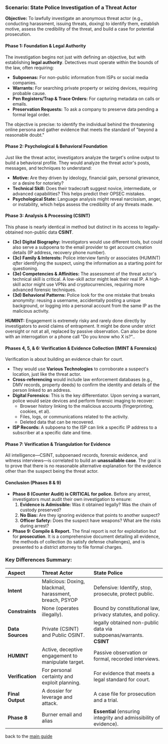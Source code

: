 ### **Scenario: State Police Investigation of a Threat Actor**

**Objective:** To lawfully investigate an anonymous threat actor (e.g., conducting harassment, issuing threats, doxing) to identify them, establish motive, assess the credibility of the threat, and build a case for potential prosecution.

#### **Phase 1: Foundation & Legal Authority**
The investigation begins not just with defining an objective, but with establishing **legal authority**. Detectives must operate within the bounds of the law, often requiring:
*   **Subpoenas:** For non-public information from ISPs or social media companies.
*   **Warrants:** For searching private property or seizing devices, requiring probable cause.
*   **Pen Registers/Trap & Trace Orders:** For capturing metadata on calls or emails.
*   **Preservation Requests:** To ask a company to preserve data pending a formal legal order.

The objective is precise: to identify the individual behind the threatening online persona and gather evidence that meets the standard of "beyond a reasonable doubt."

#### **Phase 2: Psychological & Behavioral Foundation**
Just like the threat actor, investigators analyze the target's online output to build a behavioral profile. They would analyze the threat actor's posts, messages, and techniques to understand:
*   **Motive:** Are they driven by ideology, financial gain, personal grievance, or a desire for notoriety?
*   **Technical Skill:** Does their tradecraft suggest novice, intermediate, or advanced capabilities? This helps predict their OPSEC mistakes.
*   **Psychological State:** Language analysis might reveal narcissism, anger, or instability, which helps assess the credibility of any threats made.

#### **Phase 3: Analysis & Processing (CSINT)**
This phase is nearly identical in method but distinct in its access to legally-obtained non-public data **CSINT**.
*   **(3c) Digital Biography:** Investigators would use different tools, but could also serve a subpoena to the email provider to get account creation details (IP address, recovery phone number).
*   **(3c) Family & Interests:** Police interview family or associates (HUMINT) *after* identifying the suspect, using the information as a starting point for questioning.
*   **(3e) Competencies & Affinities:** The assessment of the threat actor's technical skill is critical. A low-skill actor might leak their real IP. A high-skill actor might use VPNs and cryptocurrencies, requiring more advanced forensic techniques.
*   **(3d) Behavioral Patterns:** Police look for the one mistake that breaks anonymity: reusing a username, accidentally posting a unique background, or logging into a personal account from the same IP as the malicious activity.

**HUMINT:** Engagement is extremely risky and rarely done directly by investigators to avoid claims of entrapment. It might be done under strict oversight or not at all, replaced by passive observation. Can also be done with an interrogation or a phone call "Do you know who X is?"..

#### **Phases 4, 5, & 6: Verification & Evidence Collection (IMINT & Forensics)**
Verification is about building an evidence chain for court.
*   They would use **Various Technologies** to corroborate a suspect's location, just like the threat actor.
*   **Cross-referencing** would include law enforcement databases (e.g., DMV records, property deeds) to confirm the identity and details of the person linked to an address.
*   **Digital Forensics:** This is the key differentiator. Upon serving a warrant, police would seize devices and perform forensic imaging to recover:
    *   Browser history linking to the malicious accounts (fingerprinting, cookies, et al).
    *   Files, logs, or communications related to the activity.
    *   Deleted data that can be recovered.
*   **ISP Records:** A subpoena to the ISP can link a specific IP address to a subscriber at a specific date and time.

#### **Phase 7: Verification & Triangulation for Evidence**
All intelligence—CSINT, subpoenaed records, forensic evidence, and witness interviews—is correlated to build an **unassailable case**. The goal is to prove that there is no reasonable alternative explanation for the evidence other than the suspect being the threat actor.

#### **Conclusion (Phases 8 & 9)**
*   **Phase 8 (Counter Audit) is CRITICAL for police.** Before any arrest, investigators must audit their own investigation to ensure:
    1.  **Evidence is Admissible:** Was it obtained legally? Was the chain of custody preserved?
    2.  **No Bias:** Are they ignoring evidence that points to another suspect?
    3.  **Officer Safety:** Does the suspect have weapons? What are the risks during arrest?
*   **Phase 9: Compile & Report.** The final report is not for exploitation but for **prosecution**. It is a comprehensive document detailing all evidence, the methods of collection (to satisfy defense challenges), and is presented to a district attorney to file formal charges.

### **Key Differences Summary:**

| Aspect | Threat Actor | State Police |
| :--- | :--- | :--- |
| **Intent** | Malicious: Doxing, blackmail, harassment, breach, PSYOP | Defensive: Identify, stop, prosecute, protect public. |
| **Constraints** | None (operates illegally). | Bound by constitutional law, privacy statutes, and policy. |
| **Data Sources** | Private (CSINT) and Public OSINT. | legally obtained non-public data via subpoenas/warrants. **CSINT** |
| **HUMINT** | Active, deceptive engagement to manipulate target. | Passive observation or formal, recorded interviews. |
| **Verification** | For personal certainty and exploit planning. | For evidence that meets a legal standard for court. |
| **Final Output** | A dossier for leverage and attack. | A case file for prosecution and a trial. |
| **Phase 8** | Burner email and alias | **Essential** (ensuring integrity and admissibility of evidence). |


back to the [main guide](../../README.md)